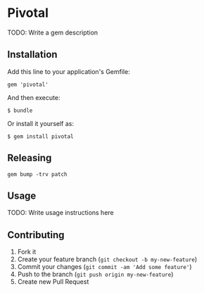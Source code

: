 # Pivotal

TODO: Write a gem description

## Installation

Add this line to your application's Gemfile:

    gem 'pivotal'

And then execute:

    $ bundle

Or install it yourself as:

    $ gem install pivotal

## Releasing

    gem bump -trv patch

## Usage

TODO: Write usage instructions here

## Contributing

1. Fork it
2. Create your feature branch (`git checkout -b my-new-feature`)
3. Commit your changes (`git commit -am 'Add some feature'`)
4. Push to the branch (`git push origin my-new-feature`)
5. Create new Pull Request
